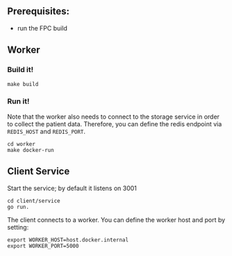 ## Prerequisites:

* run the FPC build

## Worker

### Build it!

```
make build
```

### Run it!

Note that the worker also needs to connect to the storage service in order to collect the patient data.
Therefore, you can define the redis endpoint via `REDIS_HOST` and `REDIS_PORT`.

```
cd worker
make docker-run
```

## Client Service

Start the service; by default it listens on 3001

```
cd client/service
go run.
```

The client connects to a worker. You can define the worker host and port by setting:
```
export WORKER_HOST=host.docker.internal
export WORKER_PORT=5000
```
